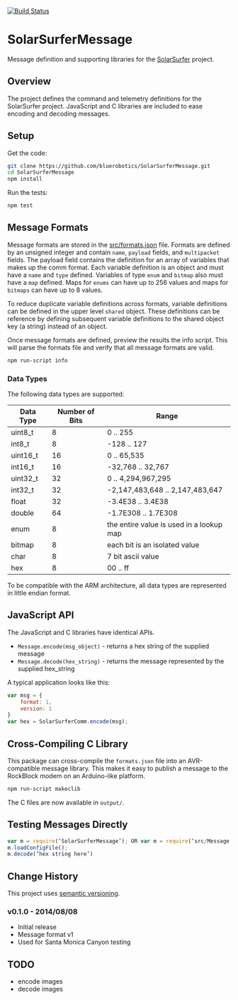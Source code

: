 [![Build Status](https://travis-ci.org/bluerobotics/SolarSurferMessage.svg?branch=master)](https://travis-ci.org/bluerobotics/SolarSurferMessage)

# SolarSurferMessage

Message definition and supporting libraries for the [SolarSurfer](http://bluerobotics.com/) project.

## Overview

The project defines the command and telemetry definitions for the SolarSurfer project. JavaScript and C libraries are included to ease encoding and decoding messages.

## Setup

Get the code:

```bash
git clone https://github.com/bluerobotics/SolarSurferMessage.git
cd SolarSurferMessage
npm install
```

Run the tests:

```bash
npm test
```

## Message Formats

Message formats are stored in the [src/formats.json](src/formats.json) file. Formats are defined by an unsigned integer and contain `name`, `payload` fields, and `multipacket` fields. The payload field contains the definition for an array of variables that makes up the comm format. Each variable definition is an object and must have a `name` and `type` defined. Variables of type `enum` and `bitmap` also must have a `map` defined. Maps for `enums` can have up to 256 values and maps for `bitmaps` can have up to 8 values.

To reduce duplicate variable definitions across formats, variable definitions can be defined in the upper level `shared` object. These definitions can be reference by defining subsequent variable definitions to the shared object key (a string) instead of an object.

Once message formats are defined, preview the results the info script. This will parse the formats file and verify that all message formats are valid.

```bash
npm run-script info
```

### Data Types

The following data types are supported:

Data Type | Number of Bits | Range
--- | --- | ---
uint8_t | 8 | 0 .. 255
int8_t | 8 | -128 .. 127
uint16_t | 16 | 0 .. 65,535
int16_t | 16 | -32,768 .. 32,767
uint32_t | 32 | 0 .. 4,294,967,295
int32_t | 32 | -2,147,483,648 .. 2,147,483,647
float | 32 | -3.4E38 .. 3.4E38
double | 64 | -1.7E308 .. 1.7E308
enum | 8 | the entire value is used in a lookup map
bitmap | 8 | each bit is an isolated value
char | 8 | 7 bit ascii value
hex | 8 | 00 .. ff

To be compatible with the ARM architecture, all data types are represented in little endian format.

## JavaScript API

The JavaScript and C libraries have identical APIs.

* `Message.encode(msg_object)` - returns a hex string of the supplied message
* `Message.decode(hex_string)` - returns the message represented by the supplied hex_string

A typical application looks like this:

```javascript
var msg = {
    format: 1,
    version: 1
}
var hex = SolarSurferComm.encode(msg);
```

## Cross-Compiling C Library

This package can cross-compile the `formats.json` file into an AVR-compatible message library. This makes it easy to publish a message to the RockBlock modem on an Arduino-like platform.

```bash
npm run-script makeclib
```

The C files are now available in `output/`.

## Testing Messages Directly

```javascript
var m = require(‘SolarSurferMessage’); OR var m = require(‘src/Message.js’)
m.loadConfigFile(); 
m.decode(‘hex string here’)
```

## Change History

This project uses [semantic versioning](http://semver.org/).

### v0.1.0 - 2014/08/08

* Initial release
* Message format v1
* Used for Santa Monica Canyon testing

## TODO

* encode images
* decode images
